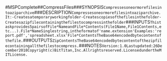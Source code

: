 #MSPComplete##CompressFiles###SYNOPSIS```Compressesoneormorefilesintoaziparchive```###DESCRIPTION```Compressesoneormorefilesintoaziparchive.It:-Createsatemporaryworkingfolder-Createscopiesofthefilesinthefolder-Createsazipfilecontainingthefilestocompressinthefolder```###INPUTS```Thistaskprovides5pairsofFile*NameandFile*Contents(File1Name,File1Contents,etc...).File*NameSinglestring,intheformatof'name.extension'Examples:'report.pdf','spreadsheet.xlsx'File*ContentsTheBase64encodedbytecontentofthefile.```###OUTPUTS```ZipContentsTheBase64encodedbytecontentofthezipfilecontainingallthefilestocompress.```###NOTES```Version:1.0Lastupdated:26December2018Copyright(c)BitTitan,Inc.Allrightsreserved.LicensedundertheMITLicense.```

